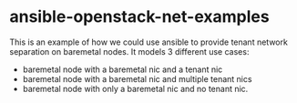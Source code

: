 # ansible-openstack-net-examples

This is an example of how we could use ansible to provide tenant network separation on baremetal nodes.
It models 3 different use cases:
* baremetal node with a baremetal nic and a tenant nic
* baremetal node with a baremetal nic and multiple tenant nics
* baremetal node with only a baremetal nic and no tenant nic.

